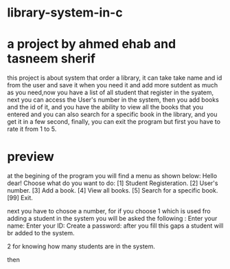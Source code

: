 # library-system-in-c
# a project by ahmed ehab and tasneem sherif


this project is about system that order a library, it can take take name and id from the user and save it 
when you need it and add more sutdent as much as you need,now you have a list of all student that register 
in the syatem, next you can access the User's number in the system, then you add books and the id of it, and you have
the ability to view all the books that you entered and you can also search for a specific book in the library,
and you get it in a few second, finally, you can exit the program but first you have to rate it from 1 to 5.


# preview
at the begining of the program you will find a menu as shown below:
Hello dear!
Choose what do you want to do:
[1] Student Registeration.
[2] User's number.
[3] Add a book.
[4] View all books.
[5] Search for a specific book.
[99] Exit.

next you have to chosoe a number, for if you choose 1 which is used fro adding a student in the system
you will be asked the following :
Enter your name: 
Enter your ID: 
Create a password: 
after you fill this gaps a student will br added to the system.

2 for knowing how many students are in the system.

then 

